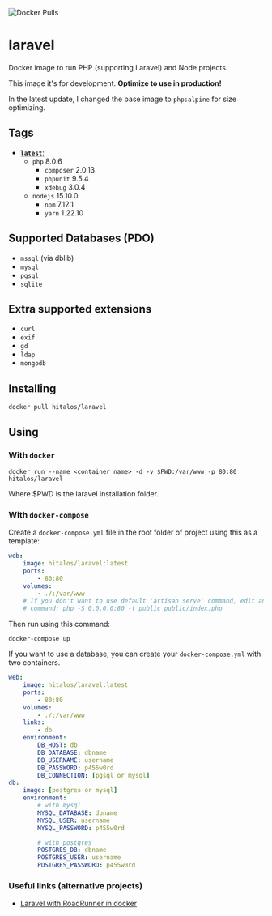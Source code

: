 ![Docker Pulls](https://img.shields.io/docker/pulls/hitalos/laravel.svg)

# laravel

Docker image to run PHP (supporting Laravel) and Node projects.

This image it's for development. **Optimize to use in production!**

In the latest update, I changed the base image to `php:alpine` for size optimizing.

## Tags

* [**`latest`**:](https://github.com/hitalos/laravel/blob/master/Dockerfile)  
  * `php` 8.0.6
    * `composer` 2.0.13
    * `phpunit` 9.5.4
    * `xdebug` 3.0.4
  * `nodejs` 15.10.0
    * `npm` 7.12.1
    * `yarn` 1.22.10

## Supported Databases (**PDO**)

* `mssql` (via dblib)
* `mysql`
* `pgsql`
* `sqlite`

## Extra supported extensions

* `curl`
* `exif`
* `gd`
* `ldap`
* `mongodb`

## Installing

```shell
docker pull hitalos/laravel
```

## Using

### With `docker`

```shell
docker run --name <container_name> -d -v $PWD:/var/www -p 80:80 hitalos/laravel
```

Where $PWD is the laravel installation folder.

### With `docker-compose`

Create a `docker-compose.yml` file in the root folder of project using this as a template:

```yml
web:
    image: hitalos/laravel:latest
    ports:
        - 80:80
    volumes:
        - ./:/var/www
    # If you don't want to use default 'artisan serve' command, edit and uncomment the line below.
    # command: php -S 0.0.0.0:80 -t public public/index.php
```

Then run using this command:

```shell
docker-compose up
```

If you want to use a database, you can create your `docker-compose.yml` with two containers.

```yml
web:
    image: hitalos/laravel:latest
    ports:
        - 80:80
    volumes:
        - ./:/var/www
    links:
        - db
    environment:
        DB_HOST: db
        DB_DATABASE: dbname
        DB_USERNAME: username
        DB_PASSWORD: p455w0rd
        DB_CONNECTION: [pgsql or mysql]
db:
    image: [postgres or mysql]
    environment:
        # with mysql
        MYSQL_DATABASE: dbname
        MYSQL_USER: username
        MYSQL_PASSWORD: p455w0rd

        # with postgres
        POSTGRES_DB: dbname
        POSTGRES_USER: username
        POSTGRES_PASSWORD: p455w0rd
```

### Useful links (alternative projects)

- [Laravel with RoadRunner in docker](https://github.com/tarampampam/laravel-roadrunner-in-docker)
